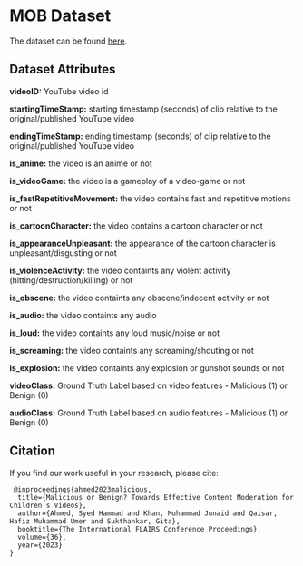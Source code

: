 # MOB Dataset

The dataset can be found [here](https://github.com/syedhammadahmed/mob/blob/main/mob.csv).

## **Dataset Attributes**

**videoID:** YouTube video id

**startingTimeStamp:**  starting timestamp (seconds) of clip relative to the original/published YouTube video

**endingTimeStamp:**  ending timestamp (seconds) of clip relative to the original/published YouTube video 

**is_anime:** the video is an anime or not

**is_videoGame:** the video is a gameplay of a video-game or not

**is_fastRepetitiveMovement:** the video contains fast and repetitive motions or not

**is_cartoonCharacter:** the video contains a cartoon character or not

**is_appearanceUnpleasant:** the appearance of the cartoon character is unpleasant/disgusting or not

**is_violenceActivity:** the video containts any violent activity (hitting/destruction/killing) or not

**is_obscene:** the video containts any obscene/indecent activity or not

**is_audio:** the video containts any audio

**is_loud:** the video containts any loud music/noise or not

**is_screaming:** the video containts any screaming/shouting or not

**is_explosion:** the video containts any explosion or gunshot sounds or not

**videoClass:** Ground Truth Label based on video features - Malicious (1) or Benign (0)

**audioClass:** Ground Truth Label based on audio features - Malicious (1) or Benign (0)



## **Citation**

If you find our work useful in your research, please cite:
```
 @inproceedings{ahmed2023malicious,
  title={Malicious or Benign? Towards Effective Content Moderation for Children's Videos},
  author={Ahmed, Syed Hammad and Khan, Muhammad Junaid and Qaisar, Hafiz Muhammad Umer and Sukthankar, Gita},
  booktitle={The International FLAIRS Conference Proceedings},
  volume={36},
  year={2023}
}
```
